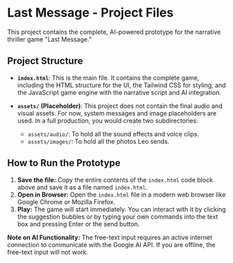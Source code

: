 # Last Message - Project Files

This project contains the complete, AI-powered prototype for the narrative thriller game "Last Message."

## Project Structure

- **`index.html`**: This is the main file. It contains the complete game, including the HTML structure for the UI, the Tailwind CSS for styling, and the JavaScript game engine with the narrative script and AI integration.

- **`assets/` (Placeholder)**: This project does not contain the final audio and visual assets. For now, system messages and image placeholders are used. In a full production, you would create two subdirectories:
  - `assets/audio/`: To hold all the sound effects and voice clips.
  - `assets/images/`: To hold all the photos Leo sends.

## How to Run the Prototype

1.  **Save the file:** Copy the entire contents of the `index.html` code block above and save it as a file named `index.html`.
2.  **Open in Browser:** Open the `index.html` file in a modern web browser like Google Chrome or Mozilla Firefox.
3.  **Play:** The game will start immediately. You can interact with it by clicking the suggestion bubbles or by typing your own commands into the text box and pressing Enter or the send button.

**Note on AI Functionality:** The free-text input requires an active internet connection to communicate with the Google AI API. If you are offline, the free-text input will not work.
